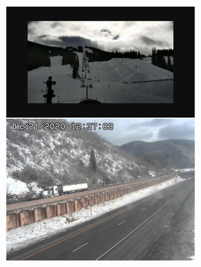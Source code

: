 ![AutomatedStoryAuthorV11](https://github.com/StateDocuments/Colorado-public/blob/main/Ami9b6e2699-d4da-483e-9b92-efff05d435dc.png)
![AutomatedStoryAuthorV11](https://github.com/StateDocuments/Colorado-public/blob/main/I70Mile181East.jpg)
